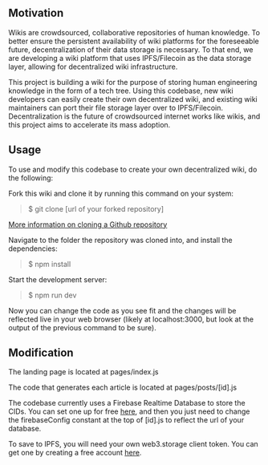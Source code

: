 ## Motivation

Wikis are crowdsourced, collaborative repositories of human knowledge. To better ensure the persistent availability of wiki platforms for the foreseeable future, decentralization of their data storage is necessary. To that end, we are developing a wiki platform that uses IPFS/Filecoin as the data storage layer, allowing for decentralized wiki infrastructure.

This project is building a wiki for the purpose of storing human engineering knowledge in the form of a tech tree. Using this codebase, new wiki developers can easily create their own decentralized wiki, and existing wiki maintainers can port their file storage layer over to IPFS/Filecoin. Decentralization is the future of crowdsourced internet works like wikis, and this project aims to accelerate its mass adoption.

## Usage

To use and modify this codebase to create your own decentralized wiki, do the following:

Fork this wiki and clone it by running this command on your system:
>$ git clone [url of your forked repository]

[More information on cloning a Github repository](https://docs.github.com/en/repositories/creating-and-managing-repositories/cloning-a-repository)

Navigate to the folder the repository was cloned into, and install the dependencies:
>$ npm install

Start the development server:
>$ npm run dev

Now you can change the code as you see fit and the changes will be reflected live in your web browser (likely at localhost:3000, but look at the output of the previous command to be sure). 

## Modification

The landing page is located at pages/index.js

The code that generates each article is located at pages/posts/[id].js

The codebase currently uses a Firebase Realtime Database to store the CIDs. You can set one up for free [here](https://firebase.google.com/docs/database), and then you just need to change the firebaseConfig constant at the top of [id].js to reflect the url of your database.

To save to IPFS, you will need your own web3.storage client token. You can get one by creating a free account [here](https://web3.storage/).
